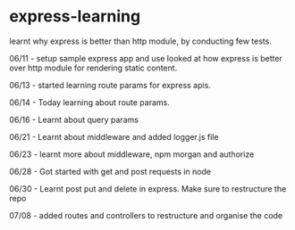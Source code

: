 # express-learning

learnt why express is better than http module, by conducting few tests.

06/11 - setup sample express app and use looked at how express is better over http module for rendering static content.

06/13 - started learning route params for express apis.

06/14 - Today learning about route params.

06/16 - Learnt about query params

06/21 - Learnt about middleware and added logger.js file

06/23 - learnt more about middleware, npm morgan and authorize

06/28 - Got started with get and post requests in node

06/30 - Learnt post put and delete in express. Make sure to restructure the repo

07/08 - added routes and controllers to restructure and organise the code
